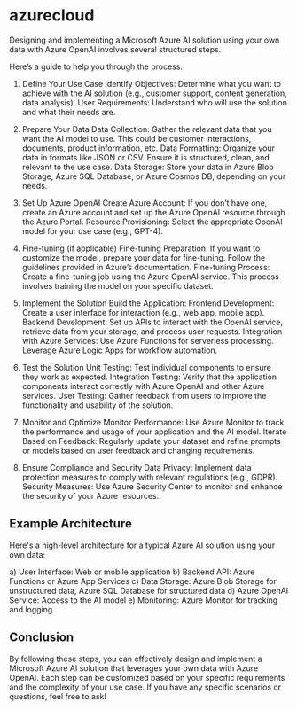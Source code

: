 # azurecloud

Designing and implementing a Microsoft Azure AI solution using your own data with Azure OpenAI involves several structured steps. 

Here’s a guide to help you through the process:

1. Define Your Use Case
Identify Objectives: Determine what you want to achieve with the AI solution (e.g., customer support, content generation, data analysis).
User Requirements: Understand who will use the solution and what their needs are.

2. Prepare Your Data
Data Collection: Gather the relevant data that you want the AI model to use. This could be customer interactions, documents, product information, etc.
Data Formatting: Organize your data in formats like JSON or CSV. Ensure it is structured, clean, and relevant to the use case.
Data Storage: Store your data in Azure Blob Storage, Azure SQL Database, or Azure Cosmos DB, depending on your needs.

3. Set Up Azure OpenAI
Create Azure Account: If you don’t have one, create an Azure account and set up the Azure OpenAI resource through the Azure Portal.
Resource Provisioning: Select the appropriate OpenAI model for your use case (e.g., GPT-4).

4. Fine-tuning (if applicable)
Fine-tuning Preparation: If you want to customize the model, prepare your data for fine-tuning. Follow the guidelines provided in Azure’s documentation.
Fine-tuning Process: Create a fine-tuning job using the Azure OpenAI service. This process involves training the model on your specific dataset.

5. Implement the Solution
Build the Application:
Frontend Development: Create a user interface for interaction (e.g., web app, mobile app).
Backend Development: Set up APIs to interact with the OpenAI service, retrieve data from your storage, and process user requests.
Integration with Azure Services:
Use Azure Functions for serverless processing.
Leverage Azure Logic Apps for workflow automation.

6. Test the Solution
Unit Testing: Test individual components to ensure they work as expected.
Integration Testing: Verify that the application components interact correctly with Azure OpenAI and other Azure services.
User Testing: Gather feedback from users to improve the functionality and usability of the solution.

7. Monitor and Optimize
Monitor Performance: Use Azure Monitor to track the performance and usage of your application and the AI model.
Iterate Based on Feedback: Regularly update your dataset and refine prompts or models based on user feedback and changing requirements.

8. Ensure Compliance and Security
Data Privacy: Implement data protection measures to comply with relevant regulations (e.g., GDPR).
Security Measures: Use Azure Security Center to monitor and enhance the security of your Azure resources.

## Example Architecture
  Here's a high-level architecture for a typical Azure AI solution using your own data:

a) User Interface: Web or mobile application
b) Backend API: Azure Functions or Azure App Services
c) Data Storage: Azure Blob Storage for unstructured data, Azure SQL Database for structured data
d) Azure OpenAI Service: Access to the AI model
e) Monitoring: Azure Monitor for tracking and logging

## Conclusion
By following these steps, you can effectively design and implement a Microsoft Azure AI solution that leverages your own data with Azure OpenAI. Each step can be customized based on your specific requirements and the complexity of your use case. If you have any specific scenarios or questions, feel free to ask!
